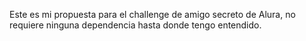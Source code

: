 Este es mi propuesta para el challenge de amigo secreto de Alura, no requiere ninguna dependencia hasta donde tengo entendido.
